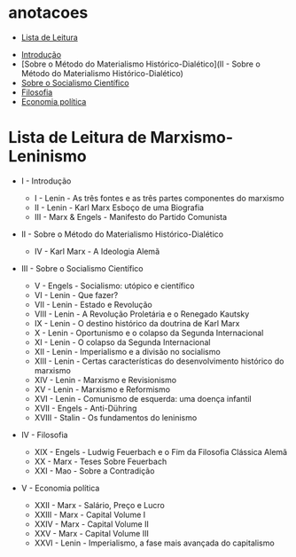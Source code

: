 # anotacoes

* [Lista de Leitura](#Lista-de-Leitura-de-Marxismo-Leninismo)
 - [Introdução](#I_-_Introdução)
 - [Sobre o Método do Materialismo Histórico-Dialético](II - Sobre o Método do Materialismo Histórico-Dialético)
 - [Sobre o Socialismo Científico](III_-_Sobre_o_Socialismo_Científico)
 - [Filosofia](IV_-_Filosofia)
 - [Economia política](V_-_Economia_política)

# Lista de Leitura de Marxismo-Leninismo
* I - Introdução
    - I - Lenin - As três fontes e as três partes componentes do marxismo 
    - II - Lenin - Karl Marx Esboço de uma Biografia 
    - III - Marx & Engels - Manifesto do Partido Comunista
 * II - Sobre o Método do Materialismo Histórico-Dialético
    - IV - Karl Marx - A Ideologia Alemã
 * III - Sobre o Socialismo Científico
    - V - Engels - Socialismo: utópico e científico 
    - VI - Lenin - Que fazer?
    - VII - Lenin - Estado e Revolução
    - VIII - Lenin - A Revolução Proletária e o Renegado Kautsky
    - IX - Lenin - O destino histórico da doutrina de Karl Marx
    - X - Lenin - Oportunismo e o colapso da Segunda Internacional 
    - XI - Lenin - O colapso da Segunda Internacional 
    - XII - Lenin - Imperialismo e a divisão no socialismo
    - XIII - Lenin - Certas características do desenvolvimento histórico do marxismo
    - XIV - Lenin - Marxismo e Revisionismo 
    - XV - Lenin - Marxismo e Reformismo 
    - XVI - Lenin - Comunismo de esquerda: uma doença infantil
    - XVII - Engels - Anti-Dühring
    - XVIII - Stalin - Os fundamentos do leninismo

 * IV - Filosofia
    - XIX - Engels - Ludwig Feuerbach e o Fim da Filosofia Clássica Alemã
    - XX - Marx - Teses Sobre Feuerbach
    - XXI - Mao - Sobre a Contradição
 * V - Economia política
    - XXII - Marx - Salário, Preço e Lucro
    - XXIII - Marx - Capital Volume I
    - XXIV - Marx - Capital Volume II
    - XXV - Marx - Capital Volume III
    - XXVI - Lenin - Imperialismo, a fase mais avançada do capitalismo
